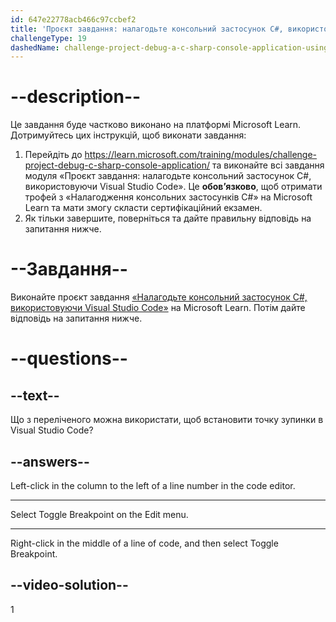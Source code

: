 ```yaml
---
id: 647e22778acb466c97ccbef2
title: 'Проєкт завдання: налагодьте консольний застосунок C#, використовуючи Visual Studio Code'
challengeType: 19
dashedName: challenge-project-debug-a-c-sharp-console-application-using-visual-studio-code
---
```


# --description--

Це завдання буде частково виконано на платформі Microsoft Learn. Дотримуйтесь цих інструкцій, щоб виконати завдання:

1. Перейдіть до <a href="https://learn.microsoft.com/training/modules/challenge-project-debug-c-sharp-console-application/" target="_blank" rel="noreferrer">https://learn.microsoft.com/training/modules/challenge-project-debug-c-sharp-console-application/</a> та виконайте всі завдання модуля «Проєкт завдання: налагодьте консольний застосунок C#, використовуючи Visual Studio Code». Це **обов’язково**, щоб отримати трофей з «Налагодження консольних застосунків C#» на Microsoft Learn та мати змогу скласти сертифікаційний екзамен.
1. Як тільки завершите, поверніться та дайте правильну відповідь на запитання нижче.

# --Завдання--

Виконайте проєкт завдання <a href="https://learn.microsoft.com/training/modules/challenge-project-debug-c-sharp-console-application/" target="_blank" rel="noreferrer">«Налагодьте консольний застосунок C#, використовуючи Visual Studio Code»</a> на Microsoft Learn. Потім дайте відповідь на запитання нижче.

# --questions--

## --text--

Що з переліченого можна використати, щоб встановити точку зупинки в Visual Studio Code?

## --answers--

Left-click in the column to the left of a line number in the code editor.

---

Select Toggle Breakpoint on the Edit menu.

---

Right-click in the middle of a line of code, and then select Toggle Breakpoint.

## --video-solution--

1
